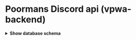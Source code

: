 # Poormans Discord api (vpwa-backend)

<details>
<summary><b>Show database schema</b></summary>

![DB](db_vpwa.svg)

</details>
